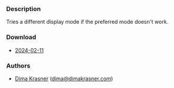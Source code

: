 ### Description
Tries a different display mode if the preferred mode doesn't work.

### Download
- [2024-02-11](https://codeberg.org/dwl/dwl-patches/raw/branch/main/patches/fallback/fallback.patch)

### Authors
- [Dima Krasner](https://codeberg.org/dimkr) (<dima@dimakrasner.com>)
